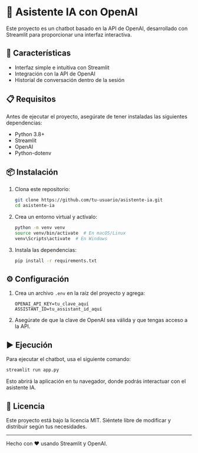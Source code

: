 # 🤖 Asistente IA con OpenAI

Este proyecto es un chatbot basado en la API de OpenAI, desarrollado con Streamlit para proporcionar una interfaz interactiva.

## 🚀 Características
- Interfaz simple e intuitiva con Streamlit
- Integración con la API de OpenAI
- Historial de conversación dentro de la sesión

## 📋 Requisitos
Antes de ejecutar el proyecto, asegúrate de tener instaladas las siguientes dependencias:

- Python 3.8+
- Streamlit
- OpenAI
- Python-dotenv

## 📦 Instalación
1. Clona este repositorio:
   ```bash
   git clone https://github.com/tu-usuario/asistente-ia.git
   cd asistente-ia
   ```
2. Crea un entorno virtual y actívalo:
   ```bash
   python -m venv venv
   source venv/bin/activate  # En macOS/Linux
   venv\Scripts\activate  # En Windows
   ```
3. Instala las dependencias:
   ```bash
   pip install -r requirements.txt
   ```

## ⚙️ Configuración
1. Crea un archivo `.env` en la raíz del proyecto y agrega:
   ```env
   OPENAI_API_KEY=tu_clave_aquí
   ASSISTANT_ID=tu_assistant_id_aquí
   ```
2. Asegúrate de que la clave de OpenAI sea válida y que tengas acceso a la API.

## ▶️ Ejecución
Para ejecutar el chatbot, usa el siguiente comando:
```bash
streamlit run app.py
```

Esto abrirá la aplicación en tu navegador, donde podrás interactuar con el asistente IA.

## 📄 Licencia
Este proyecto está bajo la licencia MIT. Siéntete libre de modificar y distribuir según tus necesidades.

---
Hecho con ❤️ usando Streamlit y OpenAI.

